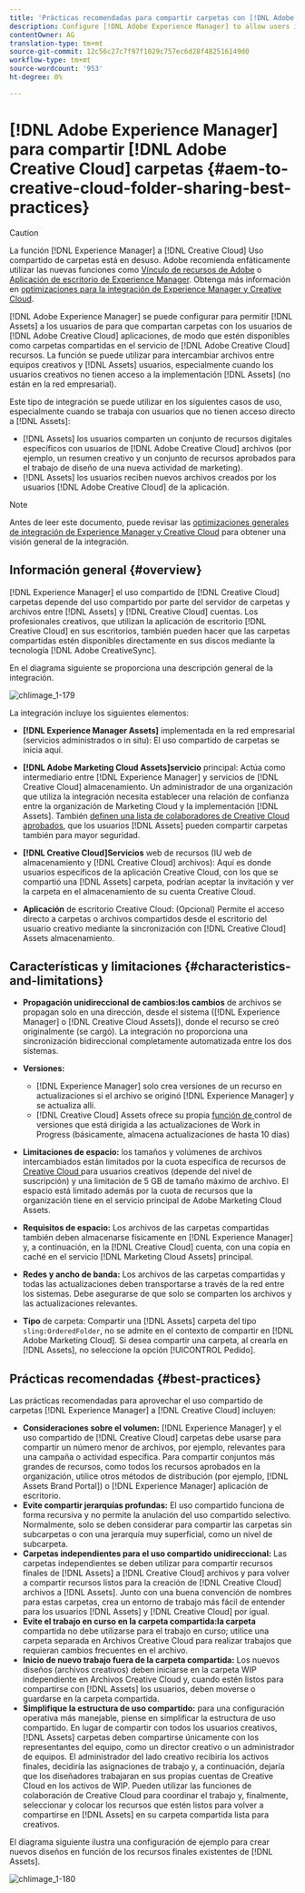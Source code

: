 ```yaml
---
title: 'Prácticas recomendadas para compartir carpetas con [!DNL Adobe Creative Cloud] '
description: Configure [!DNL Adobe Experience Manager] to allow users in [!DNL Experience Manager Assets] para intercambiar carpetas con usuarios de Adobe Creative Cloud (CC).
contentOwner: AG
translation-type: tm+mt
source-git-commit: 12c56c27c7f97f1029c757ec6d28f482516149d0
workflow-type: tm+mt
source-wordcount: '953'
ht-degree: 0%

---
```



# [!DNL Adobe Experience Manager] para compartir  [!DNL Adobe Creative Cloud] carpetas  {#aem-to-creative-cloud-folder-sharing-best-practices}

>[!CAUTION]
>
>La función [!DNL Experience Manager] a [!DNL Creative Cloud] Uso compartido de carpetas está en desuso. Adobe recomienda enfáticamente utilizar las nuevas funciones como [Vínculo de recursos de Adobe](https://helpx.adobe.com/es/enterprise/using/adobe-asset-link.html) o [Aplicación de escritorio de Experience Manager](https://experienceleague.adobe.com/docs/experience-manager-desktop-app/using/using.html). Obtenga más información en [optimizaciones para la integración de Experience Manager y Creative Cloud](/help/assets/aem-cc-integration-best-practices.md).

[!DNL Adobe Experience Manager] se puede configurar para permitir  [!DNL Assets] a los usuarios de para que compartan carpetas con los usuarios de  [!DNL Adobe Creative Cloud] aplicaciones, de modo que estén disponibles como carpetas compartidas en el servicio de  [!DNL Adobe Creative Cloud] recursos. La función se puede utilizar para intercambiar archivos entre equipos creativos y [!DNL Assets] usuarios, especialmente cuando los usuarios creativos no tienen acceso a la implementación [!DNL Assets] (no están en la red empresarial).

Este tipo de integración se puede utilizar en los siguientes casos de uso, especialmente cuando se trabaja con usuarios que no tienen acceso directo a [!DNL Assets]:

* [!DNL Assets] los usuarios comparten un conjunto de recursos digitales específicos con usuarios de  [!DNL Adobe Creative Cloud] archivos (por ejemplo, un resumen creativo y un conjunto de recursos aprobados para el trabajo de diseño de una nueva actividad de marketing).
* [!DNL Assets] los usuarios reciben nuevos archivos creados por los usuarios  [!DNL Adobe Creative Cloud] de la aplicación.

>[!NOTE]
>
>Antes de leer este documento, puede revisar las [optimizaciones generales de integración de Experience Manager y Creative Cloud](/help/assets/aem-cc-integration-best-practices.md) para obtener una visión general de la integración.

## Información general {#overview}

[!DNL Experience Manager] el uso compartido de  [!DNL Creative Cloud] carpetas depende del uso compartido por parte del servidor de carpetas y archivos entre  [!DNL Assets] y  [!DNL Creative Cloud] cuentas. Los profesionales creativos, que utilizan la aplicación de escritorio [!DNL Creative Cloud] en sus escritorios, también pueden hacer que las carpetas compartidas estén disponibles directamente en sus discos mediante la tecnología [!DNL Adobe CreativeSync].

En el diagrama siguiente se proporciona una descripción general de la integración.

![chlimage_1-179](assets/chlimage_1-406.png)

La integración incluye los siguientes elementos:

* **[!DNL Experience Manager Assets]** implementada en la red empresarial (servicios administrados o in situ): El uso compartido de carpetas se inicia aquí.
* **[!DNL Adobe Marketing Cloud Assets]servicio** principal: Actúa como intermediario entre  [!DNL Experience Manager] y servicios de  [!DNL Creative Cloud] almacenamiento. Un administrador de una organización que utiliza la integración necesita establecer una relación de confianza entre la organización de Marketing Cloud y la implementación [!DNL Assets]. También [definen una lista de colaboradores de Creative Cloud aprobados](https://experienceleague.adobe.com/docs/core-services/interface/assets/t-admin-add-cc-user.html), que los usuarios [!DNL Assets] pueden compartir carpetas también para mayor seguridad.

* **[!DNL Creative Cloud]Servicios**  web de recursos (IU web de almacenamiento y  [!DNL Creative Cloud] archivos): Aquí es donde usuarios específicos de la aplicación Creative Cloud, con los que se compartió una  [!DNL Assets] carpeta, podrían aceptar la invitación y ver la carpeta en el almacenamiento de su cuenta Creative Cloud.
* **Aplicación** de escritorio Creative Cloud: (Opcional) Permite el acceso directo a carpetas o archivos compartidos desde el escritorio del usuario creativo mediante la sincronización con  [!DNL Creative Cloud] Assets almacenamiento.

## Características y limitaciones {#characteristics-and-limitations}

* **Propagación unidireccional de cambios:los cambios** de archivos se propagan solo en una dirección, desde el sistema ([!DNL Experience Manager] o  [!DNL Creative Cloud Assets]), donde el recurso se creó originalmente (se cargó). La integración no proporciona una sincronización bidireccional completamente automatizada entre los dos sistemas.
* **Versiones:**

   * [!DNL Experience Manager] solo crea versiones de un recurso en actualizaciones si el archivo se originó  [!DNL Experience Manager] y se actualiza allí.
   * [!DNL Creative Cloud] Assets ofrece su propia  [función de ](https://helpx.adobe.com/creative-cloud/help/versioning-faq.html) control de versiones que está dirigida a las actualizaciones de Work in Progress (básicamente, almacena actualizaciones de hasta 10 días)

* **Limitaciones de espacio:** los tamaños y volúmenes de archivos intercambiados están limitados por la cuota específica de recursos de  [Creative Cloud ](https://helpx.adobe.com/creative-cloud/kb/file-storage-quota.html) para usuarios creativos (depende del nivel de suscripción) y una limitación de 5 GB de tamaño máximo de archivo. El espacio está limitado además por la cuota de recursos que la organización tiene en el servicio principal de Adobe Marketing Cloud Assets.

* **Requisitos de espacio:** Los archivos de las carpetas compartidas también deben almacenarse físicamente en  [!DNL Experience Manager] y, a continuación, en la  [!DNL Creative Cloud] cuenta, con una copia en caché en el servicio  [!DNL Marketing Cloud Assets] principal.
* **Redes y ancho de banda:** Los archivos de las carpetas compartidas y todas las actualizaciones deben transportarse a través de la red entre los sistemas. Debe asegurarse de que solo se comparten los archivos y las actualizaciones relevantes.
* **Tipo** de carpeta: Compartir una  [!DNL Assets] carpeta del tipo  `sling:OrderedFolder`, no se admite en el contexto de compartir en  [!DNL Adobe Marketing Cloud]. Si desea compartir una carpeta, al crearla en [!DNL Assets], no seleccione la opción [!UICONTROL Pedido].

## Prácticas recomendadas {#best-practices}

Las prácticas recomendadas para aprovechar el uso compartido de carpetas [!DNL Experience Manager] a [!DNL Creative Cloud] incluyen:

* **Consideraciones sobre el volumen:** [!DNL Experience Manager] y el uso compartido de  [!DNL Creative Cloud] carpetas debe usarse para compartir un número menor de archivos, por ejemplo, relevantes para una campaña o actividad específica. Para compartir conjuntos más grandes de recursos, como todos los recursos aprobados en la organización, utilice otros métodos de distribución (por ejemplo, [!DNL Assets Brand Portal]) o [!DNL Experience Manager] aplicación de escritorio.
* **Evite compartir jerarquías profundas:** El uso compartido funciona de forma recursiva y no permite la anulación del uso compartido selectivo. Normalmente, solo se deben considerar para compartir las carpetas sin subcarpetas o con una jerarquía muy superficial, como un nivel de subcarpeta.
* **Carpetas independientes para el uso compartido unidireccional:** Las carpetas independientes se deben utilizar para compartir recursos finales de  [!DNL Assets] a  [!DNL Creative Cloud] archivos y para volver a compartir recursos listos para la creación de  [!DNL Creative Cloud] archivos a  [!DNL Assets]. Junto con una buena convención de nombres para estas carpetas, crea un entorno de trabajo más fácil de entender para los usuarios [!DNL Assets] y [!DNL Creative Cloud] por igual.
* **Evite el trabajo en curso en la carpeta compartida:la carpeta** compartida no debe utilizarse para el trabajo en curso; utilice una carpeta separada en Archivos Creative Cloud para realizar trabajos que requieran cambios frecuentes en el archivo.
* **Inicio de nuevo trabajo fuera de la carpeta compartida:** Los nuevos diseños (archivos creativos) deben iniciarse en la carpeta WIP independiente en Archivos Creative Cloud y, cuando estén listos para compartirse con  [!DNL Assets] los usuarios, deben moverse o guardarse en la carpeta compartida.
* **Simplifique la estructura de uso compartido:** para una configuración operativa más manejable, piense en simplificar la estructura de uso compartido. En lugar de compartir con todos los usuarios creativos, [!DNL Assets] carpetas deben compartirse únicamente con los representantes del equipo, como un director creativo o un administrador de equipos. El administrador del lado creativo recibiría los activos finales, decidiría las asignaciones de trabajo y, a continuación, dejaría que los diseñadores trabajaran en sus propias cuentas de Creative Cloud en los activos de WIP. Pueden utilizar las funciones de colaboración de Creative Cloud para coordinar el trabajo y, finalmente, seleccionar y colocar los recursos que estén listos para volver a compartirse en [!DNL Assets] en su carpeta compartida lista para creativos.

El diagrama siguiente ilustra una configuración de ejemplo para crear nuevos diseños en función de los recursos finales existentes de [!DNL Assets].

![chlimage_1-180](assets/chlimage_1-407.png)

